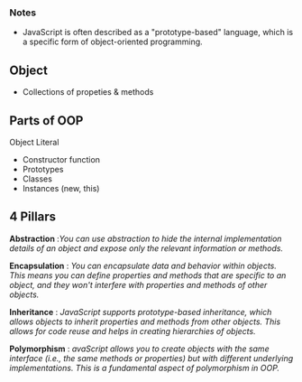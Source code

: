 ### Notes
- JavaScript is often described as a "prototype-based" language, which is a specific form of object-oriented programming.

## Object 
- Collections of propeties & methods
## Parts of OOP
Object Literal

- Constructor function
- Prototypes
- Classes
- Instances (new, this)

## 4 Pillars
**Abstraction** :*You can use abstraction to hide the internal implementation details of an object and expose only the relevant information or methods.*

**Encapsulation** : *You can encapsulate data and behavior within objects. This means you can define properties and methods that are specific to an object, and they won't interfere with properties and methods of other objects.*

**Inheritance** : *JavaScript supports prototype-based inheritance, which allows objects to inherit properties and methods from other objects. This allows for code reuse and helps in creating hierarchies of objects.*


**Polymorphism** : *avaScript allows you to create objects with the same interface (i.e., the same methods or properties) but with different underlying implementations. This is a fundamental aspect of polymorphism in OOP.*
